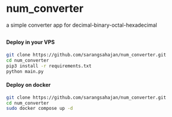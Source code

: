 # num_converter

a simple converter app for decimal-binary-octal-hexadecimal
##

#### Deploy in your VPS
````bash
git clone https://github.com/sarangsahajan/num_converter.git
cd num_converter
pip3 install -r requirements.txt
python main.py
````
#### Deploy on docker
````bash
git clone https://github.com/sarangsahajan/num_converter.git
cd num_converter
sudo docker compose up -d
````
